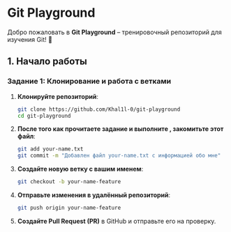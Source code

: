 # Git Playground

Добро пожаловать в **Git Playground** – тренировочный репозиторий для изучения Git! 🚀

## 1. Начало работы

### **Задание 1: Клонирование и работа с ветками**
1. **Клонируйте репозиторий**:
   ```bash
   git clone https://github.com/Khal1l-0/git-playground
   cd git-playground
   ```
2. **После того как прочитаете задание и выполните , закомитьте этот файл**:
   ```bash
   git add your-name.txt
   git commit -m "Добавлен файл your-name.txt с информацией обо мне"
   ```
3. **Создайте новую ветку с вашим именем**:
   ```bash
   git checkout -b your-name-feature
   ```
4. **Отправьте изменения в удалённый репозиторий**:
   ```bash
   git push origin your-name-feature
   ```
5. **Создайте Pull Request (PR)** в GitHub и отправьте его на проверку.
